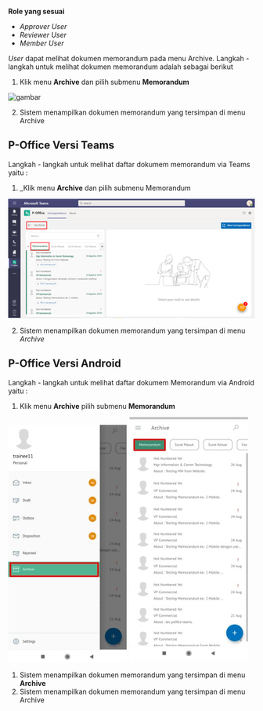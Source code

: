 **Role yang sesuai**

- *Approver User*
- *Reviewer User*
- *Member User*

*User* dapat melihat dokumen memorandum pada menu Archive. Langkah - langkah untuk melihat dokumen memorandum adalah sebagai berikut

1. Klik menu **Archive** dan pilih submenu **Memorandum**

![gambar](SC_Archive/AR02.png)

2. Sistem menampilkan dokumen memorandum yang tersimpan di menu Archive



## **P-Office Versi Teams**

Langkah - langkah untuk melihat daftar dokumem memorandum via Teams yaitu :

1. _Klik menu **Archive** dan pilih submenu Memorandum

![gambar](Archive/AR_Teams/AR02.png)

 2. Sistem menampilkan dokumen memorandum yang tersimpan di menu _Archive_



## **P-Office Versi Android**

Langkah - langkah untuk melihat daftar dokumem Memorandum via Android yaitu :


1. Klik menu **Archive** pilih submenu **Memorandum**
   
![gambar](Archive/AR_Android/MM/A01.jpg) ![gambar](Archive/AR_Android/MM/A02.jpg)

1. Sistem menampilkan dokumen memorandum yang tersimpan di menu **Archive**
2. Sistem menampilkan dokumen memorandum yang tersimpan di menu Archive
